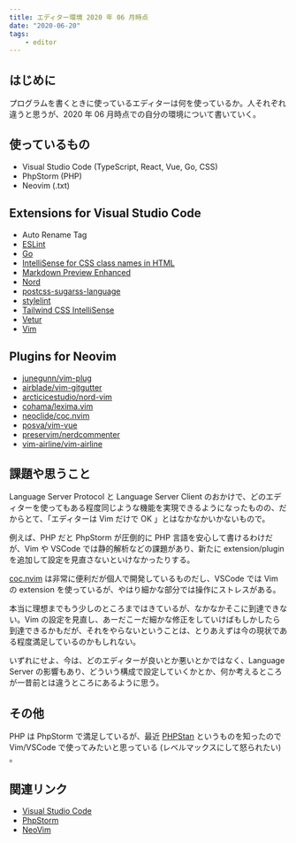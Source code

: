 ```yaml
---
title: エディター環境 2020 年 06 月時点
date: "2020-06-20"
tags:
    - editor
---
```


## はじめに

プログラムを書くときに使っているエディターは何を使っているか。人それぞれ違うと思うが、2020 年 06 月時点での自分の環境について書いていく。

## 使っているもの

- Visual Studio Code (TypeScript, React, Vue, Go, CSS)
- PhpStorm (PHP)
- Neovim (.txt)

## Extensions for Visual Studio Code

- Auto Rename Tag
- [ESLint](https://marketplace.visualstudio.com/items?itemName=dbaeumer.vscode-eslint)
- [Go](https://marketplace.visualstudio.com/items?itemName=golang.Go)
- [IntelliSense for CSS class names in HTML](https://marketplace.visualstudio.com/items?itemName=Zignd.html-css-class-completion)
- [Markdown Preview Enhanced](https://marketplace.visualstudio.com/items?itemName=shd101wyy.markdown-preview-enhanced)
- [Nord](https://marketplace.visualstudio.com/items?itemName=arcticicestudio.nord-visual-studio-code)
- [postcss-sugarss-language](https://marketplace.visualstudio.com/items?itemName=mhmadhamster.postcss-language)
- [stylelint](https://marketplace.visualstudio.com/items?itemName=stylelint.vscode-stylelint)
- [Tailwind CSS IntelliSense](https://marketplace.visualstudio.com/items?itemName=bradlc.vscode-tailwindcss)
- [Vetur](https://marketplace.visualstudio.com/items?itemName=octref.vetur)
- [Vim](https://marketplace.visualstudio.com/items?itemName=vscodevim.vim)

## Plugins for Neovim

- [junegunn/vim-plug](https://github.com/junegunn/vim-plug)
- [airblade/vim-gitgutter](https://github.com/airblade/vim-gitgutter)
- [arcticicestudio/nord-vim](https://github.com/arcticicestudio/nord-vim)
- [cohama/lexima.vim](https://github.com/cohama/lexima.vim)
- [neoclide/coc.nvim](https://github.com/neoclide/coc.nvim)
- [posva/vim-vue](https://github.com/posva/vim-vue)
- [preservim/nerdcommenter](https://github.com/preservim/nerdcommenter)
- [vim-airline/vim-airline](https://github.com/vim-airline/vim-airline)

## 課題や思うこと

Language Server Protocol と Language Server Client のおかけで、どのエディターを使ってもある程度同じような機能を実現できるようになったものの、だからとて、「エディターは Vim だけで OK 」とはなかなかいかないもので。

例えば、PHP だと PhpStorm が圧倒的に PHP 言語を安心して書けるわけだが、Vim や VSCode では静的解析などの課題があり、新たに extension/plugin を追加して設定を見直さないといけなかったりする。

[coc.nvim](https://github.com/neoclide/coc.nvim) は非常に便利だが個人で開発しているものだし、VSCode では Vim の extension を使っているが、やはり細かな部分では操作にストレスがある。

本当に理想までもう少しのところまではきているが、なかなかそこに到達できない。Vim の設定を見直し、あーだこーだ細かな修正をしていけばもしかしたら到達できるかもだが、それをやらないということは、とりあえずは今の現状である程度満足しているのかもしれない。

いずれにせよ、今は、どのエディターが良いとか悪いとかではなく、Language Server の影響もあり、どういう構成で設定していくかとか、何か考えるところが一昔前とは違うところにあるように思う。

## その他

PHP は PhpStorm で満足しているが、最近 [PHPStan](https://phpstan.org/) というものを知ったので Vim/VSCode で使ってみたいと思っている (レベルマックスにして怒られたい) 。

## 関連リンク

- [Visual Studio Code](https://azure.microsoft.com/ja-jp/products/visual-studio-code/)
- [PhpStorm](https://www.jetbrains.com/ja-jp/phpstorm/)
- [NeoVim](https://neovim.io/)

